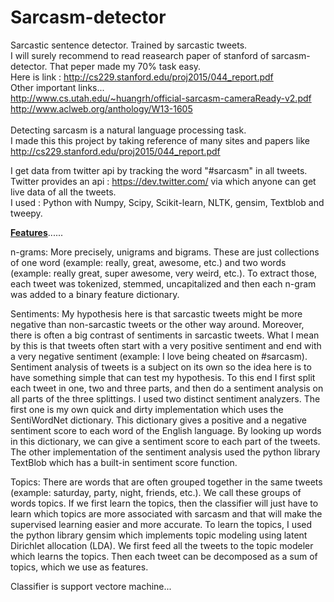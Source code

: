 # Sarcasm-detector
Sarcastic sentence detector. Trained by sarcastic tweets.<br />
I will surely recommend to read reasearch paper of stanford of sarcasm-detector. That peper made my 70% task easy.<br />
Here is link : http://cs229.stanford.edu/proj2015/044_report.pdf<br />
Other important links...<br />
http://www.cs.utah.edu/~huangrh/official-sarcasm-cameraReady-v2.pdf<br />
http://www.aclweb.org/anthology/W13-1605<br />
<br />
Detecting sarcasm is a natural language processing task.<br />
I made this this project by taking reference of many sites and papers like http://cs229.stanford.edu/proj2015/044_report.pdf<br />

I get data from twitter api by tracking the word "#sarcasm" in all tweets.<br />
Twitter provides an api : https://dev.twitter.com/ via which anyone can get live data of all the tweets.<br />
I used : Python with Numpy, Scipy, Scikit-learn, NLTK, gensim, Textblob and tweepy.<br />

<b><u>Features</u></b>......<br />

n-grams: More precisely, unigrams and bigrams. These are just collections of one word (example: really, great, awesome, etc.) and two words (example: really great, super awesome, very weird, etc.). To extract those, each tweet was tokenized, stemmed, uncapitalized and then each n-gram was added to a binary feature dictionary.<br />

Sentiments: My hypothesis here is that sarcastic tweets might be more negative than non-sarcastic tweets or the other way around. Moreover, there is often a big contrast of sentiments in sarcastic tweets. What I mean by this is that tweets often start with a very positive sentiment and end with a very negative sentiment (example: I love being cheated on #sarcasm). Sentiment analysis of tweets is a subject on its own so the idea here is to have something simple that can test my hypothesis. To this end I first split each tweet in one, two and three parts, and then do a sentiment analysis on all parts of the three splittings. I used two distinct sentiment analyzers. The first one is my own quick and dirty implementation which uses the SentiWordNet dictionary. This dictionary gives a positive and a negative sentiment score to each word of the English language. By looking up words in this dictionary, we can give a sentiment score to each part of the tweets. The other implementation of the sentiment analysis used the python library TextBlob which has a built-in sentiment score function.<br />

Topics: There are words that are often grouped together in the same tweets (example: saturday, party, night, friends, etc.). We call these groups of words topics. If we first learn the topics, then the classifier will just have to learn which topics are more associated with sarcasm and that will make the supervised learning easier and more accurate. To learn the topics, I used the python library gensim which implements topic modeling using latent Dirichlet allocation (LDA). We first feed all the tweets to the topic modeler which learns the topics. Then each tweet can be decomposed as a sum of topics, which we use as features.<br />

Classifier is support vectore machine...  
